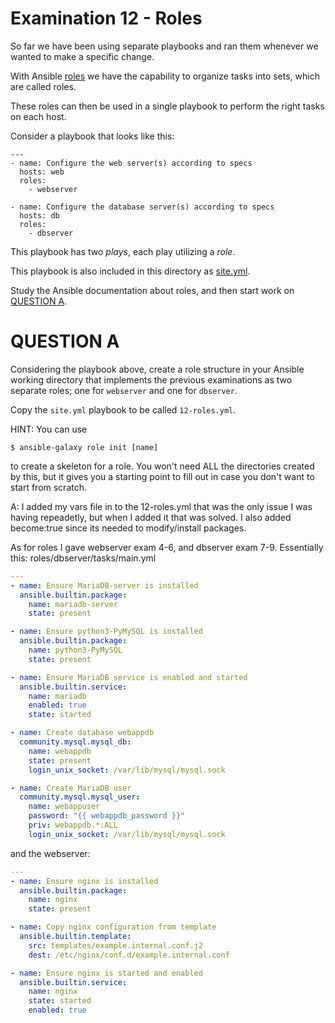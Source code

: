 # Examination 12 - Roles

So far we have been using separate playbooks and ran them whenever we wanted to make
a specific change.

With Ansible [roles](https://docs.ansible.com/ansible/latest/playbook_guide/playbooks_reuse_roles.html) we
have the capability to organize tasks into sets, which are called roles.

These roles can then be used in a single playbook to perform the right tasks on each host.

Consider a playbook that looks like this:

    ---
    - name: Configure the web server(s) according to specs
      hosts: web
      roles:
        - webserver

    - name: Configure the database server(s) according to specs
      hosts: db
      roles:
        - dbserver

This playbook has two _plays_, each play utilizing a _role_.

This playbook is also included in this directory as [site.yml](site.yml).

Study the Ansible documentation about roles, and then start work on [QUESTION A](#question-a).

# QUESTION A

Considering the playbook above, create a role structure in your Ansible working directory
that implements the previous examinations as two separate roles; one for `webserver`
and one for `dbserver`.

Copy the `site.yml` playbook to be called `12-roles.yml`.

HINT: You can use

    $ ansible-galaxy role init [name]

to create a skeleton for a role. You won't need ALL the directories created by this,
but it gives you a starting point to fill out in case you don't want to start from scratch.


A: I added my vars file in to the 12-roles.yml that was the only issue I was having repeadetly, but when I added it that was solved. I also added become:true since its needed to modify/install packages.

As for roles I gave webserver exam 4-6, and dbserver exam 7-9. Essentially this:
roles/dbserver/tasks/main.yml
```yaml
---
- name: Ensure MariaDB-server is installed
  ansible.builtin.package:
    name: mariadb-server
    state: present

- name: Ensure python3-PyMySQL is installed
  ansible.builtin.package:
    name: python3-PyMySQL
    state: present

- name: Ensure MariaDB service is enabled and started
  ansible.builtin.service:
    name: mariadb
    enabled: true
    state: started

- name: Create database webappdb
  community.mysql.mysql_db:
    name: webappdb
    state: present
    login_unix_socket: /var/lib/mysql/mysql.sock

- name: Create MariaDB user
  community.mysql.mysql_user:
    name: webappuser
    password: "{{ webappdb_password }}"
    priv: webappdb.*:ALL
    login_unix_socket: /var/lib/mysql/mysql.sock
```

and the webserver:
```yaml
---
- name: Ensure nginx is installed
  ansible.builtin.package:
    name: nginx
    state: present

- name: Copy nginx configuration from template
  ansible.builtin.template:
    src: templates/example.internal.conf.j2
    dest: /etc/nginx/conf.d/example.internal.conf

- name: Ensure nginx is started and enabled
  ansible.builtin.service:
    name: nginx
    state: started
    enabled: true
```
